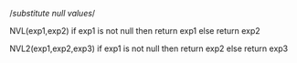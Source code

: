 /*substitute null values*/


NVL(exp1,exp2) if exp1 is not null then return exp1 else return exp2

NVL2(exp1,exp2,exp3)  if exp1 is not null then return exp2 else return exp3
